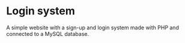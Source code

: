 # Login system

A simple website with a sign-up and login system made with PHP and connected to a MySQL database.
